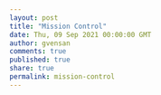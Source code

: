 ```yaml
---
layout: post
title: "Mission Control"
date: Thu, 09 Sep 2021 00:00:00 GMT
author: gvensan
comments: true
published: true
share: true
permalink: mission-control
---
```

